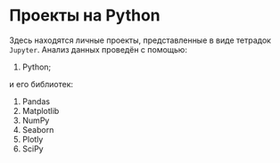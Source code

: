 # Проекты на Python
Здесь находятся личные проекты, представленные в виде тетрадок `Jupyter`. Анализ данных проведён с помощью:
1. Python;

и его библиотек:
1. Pandas
2. Matplotlib
3. NumPy
4. Seaborn
5. Plotly
6. SciPy
